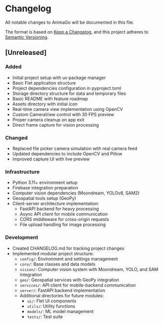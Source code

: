# Changelog

All notable changes to AnimaGo will be documented in this file.

The format is based on [Keep a Changelog](https://keepachangelog.com/en/1.0.0/),
and this project adheres to [Semantic Versioning](https://semver.org/spec/v2.0.0.html).

## [Unreleased]

### Added
- Initial project setup with uv package manager
- Basic Flet application structure
- Project dependencies configuration in pyproject.toml
- Storage directory structure for data and temporary files
- Basic README with feature roadmap
- Assets directory with initial icon
- Real-time camera view implementation using OpenCV
- Custom CameraView control with 30 FPS preview
- Proper camera cleanup on app exit
- Direct frame capture for vision processing

### Changed
- Replaced file picker camera simulation with real camera feed
- Updated dependencies to include OpenCV and Pillow
- Improved capture UI with live preview

### Infrastructure
- Python 3.11+ environment setup
- Firebase integration preparation
- Computer vision dependencies (Moondream, YOLOv8, SAM2)
- Geospatial tools setup (GeoPy)
- Client-server architecture implementation:
  - FastAPI backend for heavy processing
  - Async API client for mobile communication
  - CORS middleware for cross-origin requests
  - File upload handling for image processing

### Development
- Created CHANGELOG.md for tracking project changes
- Implemented modular project structure:
  - `config/`: Environment and settings management
  - `core/`: Base classes and data models
  - `vision/`: Computer vision system with Moondream, YOLO, and SAM integration
  - `geo/`: Geospatial services with GeoPy integration
  - `services/`: API client for mobile-backend communication
  - `server/`: FastAPI backend implementation
  - Additional directories for future modules:
    - `ui/`: Flet UI components
    - `utils/`: Utility functions
    - `models/`: ML model management
    - `tests/`: Test suite 
